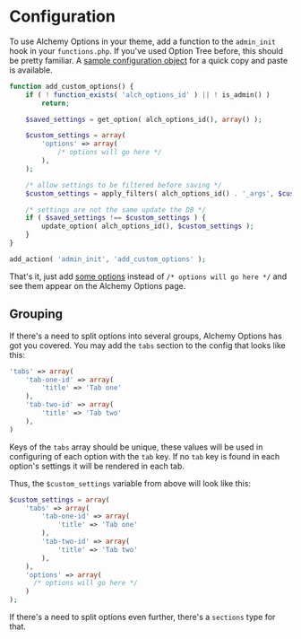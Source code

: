 # Configuration

To use Alchemy Options in your theme, add a function to the `admin_init` hook in your `functions.php`. If you've used Option Tree before, this should be pretty familiar. A [sample configuration object](Sample.md) for a quick copy and paste is available.

```php
function add_custom_options() {
    if ( ! function_exists( 'alch_options_id' ) || ! is_admin() )
        return;

    $saved_settings = get_option( alch_options_id(), array() );

    $custom_settings = array(
        'options' => array(
            /* options will go here */
        ),
    );

    /* allow settings to be filtered before saving */
    $custom_settings = apply_filters( alch_options_id() . '_args', $custom_settings );

    /* settings are not the same update the DB */
    if ( $saved_settings !== $custom_settings ) {
        update_option( alch_options_id(), $custom_settings );
    }
}

add_action( 'admin_init', 'add_custom_options' );
```

That's it, just add [some options](fields/README.md) instead of `/* options will go here */` and see them appear on the Alchemy Options page.

## Grouping

If there's a need to split options into several groups, Alchemy Options has got you covered. You may add the `tabs` section to the config that looks like this:

```php
'tabs' => array(
    'tab-one-id' => array(
        'title' => 'Tab one'
    ),
    'tab-two-id' => array(
        'title' => 'Tab two'
    ),
)
```

Keys of the `tabs` array should be unique, these values will be used in configuring of each option with the `tab` key. If no `tab` key is found in each option's settings it will be rendered in each tab.

Thus, the `$custom_settings` variable from above will look like this:

```php
$custom_settings = array(
    'tabs' => array(
        'tab-one-id' => array(
            'title' => 'Tab one'
        ),
        'tab-two-id' => array(
            'title' => 'Tab two'
        ),
    ),
    'options' => array(
      /* options will go here */
    )
);
```

If there's a need to split options even further, there's a `sections` type for that.